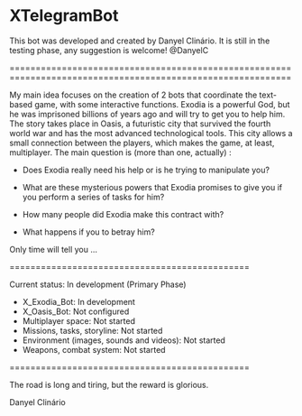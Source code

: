 # XTelegramBot
This bot was developed and created by Danyel Clinário. It is still in the testing phase, any suggestion is welcome! @DanyelC

============================================================================================================

My main idea focuses on the creation of 2 bots that coordinate the text-based game, with some interactive functions. Exodia is a powerful God, but he was imprisoned billions of years ago 
and will try to get you to help him. The story takes place in Oasis, a futuristic city that survived the fourth world war and has the most advanced technological tools.
This city allows a small connection between the players, which makes the game, at least, multiplayer.
The main question is (more than one, actually) :
- Does Exodia really need his help or is he trying to manipulate you?

- What are these mysterious powers that Exodia promises to give you if you perform a series of tasks for him?

- How many people did Exodia make this contract with?

- What happens if you to betray him?

Only time will tell you ...

==============================================

Current status: In development (Primary Phase)
- X_Exodia_Bot: In development
- X_Oasis_Bot: Not configured
- Multiplayer space: Not started
- Missions, tasks, storyline: Not started
- Environment (images, sounds and videos): Not started
- Weapons, combat system: Not started

==============================================

The road is long and tiring, but the reward is glorious.


Danyel Clinário

